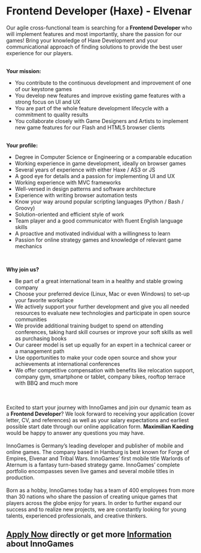 <h1>Frontend Developer (Haxe) - Elvenar</h1>
<p>Our agile cross-functional team is searching for a&nbsp;<b>Frontend Developer&nbsp;</b>who will implement features and most importantly, share the passion for our games! Bring your knowledge of Haxe Development and your communicational approach of finding solutions to provide the best user experience for our players.&nbsp;<br /><br /></p><p><strong>Your mission:</strong></p><ul><li>You contribute to the continuous development and improvement of one of our keystone games</li><li>You develop new features and improve existing game features with a strong focus on UI and UX</li><li>You are part of the whole feature development lifecycle with a commitment to quality results</li><li>You collaborate closely with Game Designers and Artists to implement new game features for our Flash and HTML5 browser clients</li></ul><p><strong><br />Your profile:</strong></p><ul><li>Degree in Computer Science or Engineering or a comparable education</li><li>Working experience in game development, ideally on browser games</li><li>Several years of experience with either Haxe / AS3 or JS</li><li>A good eye for details and a passion for implementing UI and UX</li><li>Working experience with MVC frameworks</li><li>Well-versed in design patterns and software architecture</li><li>Experience with writing browser automation tests</li><li>Know your way around popular scripting languages (Python / Bash / Groovy)</li><li>Solution-oriented and efficient style of work</li><li>Team player and a good communicator with fluent English language skills</li><li>A proactive and motivated individual with a willingness to learn</li><li>Passion for online strategy games and knowledge of relevant game mechanics</li></ul><br /><p><strong>Why join us?<br /></strong></p><ul><li>Be part of a great international team in a healthy and stable growing company</li><li>Choose your preferred device (Linux, Mac or even Windows) to set-up your favorite workplace</li><li>We actively support your further development and give you all needed resources to evaluate new technologies and participate in open source communities</li><li>We provide additional training budget to spend on attending conferences, taking hard skill courses or improve your soft skills as well as purchasing books</li><li>Our career model is set up equally for an expert in a technical career or a management path</li><li>Use opportunities to make your code open source and show your achievements at international conferences</li><li>We offer competitive compensation with benefits like relocation support, company gym, smartphone or tablet, company bikes, rooftop terrace with BBQ and much more</li></ul><p><br /><br />Excited to start your journey with InnoGames and join our dynamic team as a <strong>Frontend Developer</strong>? We look forward to receiving your application (cover letter, CV, and references) as well as your salary expectations and earliest possible start date through our online application form. <strong>Maximilian Kaeding</strong> would be happy to answer any questions you may have.<br /><br />InnoGames is Germany&rsquo;s leading developer and publisher of mobile and online games. The company based in Hamburg is best known for Forge of Empires, Elvenar and Tribal Wars. InnoGames&rsquo; first mobile title Warlords of Aternum is a fantasy turn-based strategy game. InnoGames&rsquo; complete portfolio encompasses seven live games and several mobile titles in production.<br /><br />Born as a hobby, InnoGames today has a team of 400 employees from more than 30 nations who share the passion of creating unique games that players across the globe enjoy for years. In order to further expand our success and to realize new projects, we are constantly looking for young talents, experienced professionals, and creative thinkers.</p>

<h2><a href="https://jobs.jobvite.com/careers/innogames/job//odV9afwb/apply?__jvst=Job+Board&__jvsd=github_jobs_repo">Apply Now</a> directly or get more <a href="https://www.innogames.com/career/detail/job/frontend-developer-haxe-elvenar/?s=github_jobs_repo">Information</a> about InnoGames</h2>